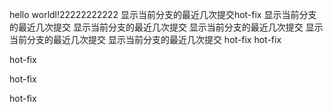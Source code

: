 hello worldl!22222222222
显示当前分支的最近几次提交hot-fix
显示当前分支的最近几次提交
显示当前分支的最近几次提交
显示当前分支的最近几次提交
显示当前分支的最近几次提交
显示当前分支的最近几次提交
hot-fix
hot-fix

hot-fix



hot-fix



hot-fix

